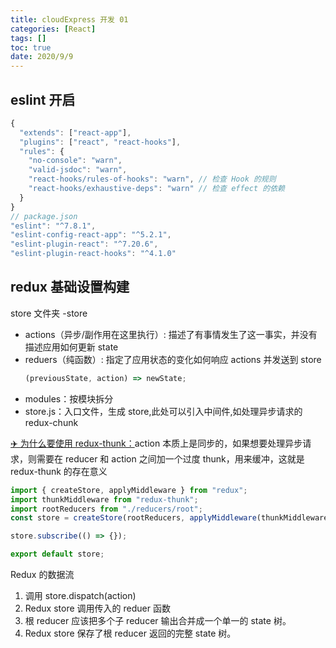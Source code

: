 ```yaml
---
title: cloudExpress 开发 01
categories: [React]
tags: []
toc: true
date: 2020/9/9
---
```


## eslint 开启

```js
{
  "extends": ["react-app"],
  "plugins": ["react", "react-hooks"],
  "rules": {
    "no-console": "warn",
    "valid-jsdoc": "warn",
    "react-hooks/rules-of-hooks": "warn", // 检查 Hook 的规则
    "react-hooks/exhaustive-deps": "warn" // 检查 effect 的依赖
  }
}
// package.json
"eslint": "^7.8.1",
"eslint-config-react-app": "^5.2.1",
"eslint-plugin-react": "^7.20.6",
"eslint-plugin-react-hooks": "^4.1.0"
```

## redux 基础设置构建

store 文件夹
-store

- actions（异步/副作用在这里执行）: 描述了有事情发生了这一事实，并没有描述应用如何更新 state
- reduers（纯函数）: 指定了应用状态的变化如何响应 actions 并发送到 store
  ```js
  (previousState, action) => newState;
  ```
- modules：按模块拆分
- store.js：入口文件，生成 store,此处可以引入中间件,如处理异步请求的 redux-chunk

[✈️ 为什么要使用 redux-thunk：](https://cn.redux.js.org/docs/advanced/AsyncActions.html)action 本质上是同步的，如果想要处理异步请求，则需要在 reducer 和 action 之间加一个过度 thunk，用来缓冲，这就是 redux-thunk 的存在意义

```js
import { createStore, applyMiddleware } from "redux";
import thunkMiddleware from "redux-thunk";
import rootReducers from "./reducers/root";
const store = createStore(rootReducers, applyMiddleware(thunkMiddleware));

store.subscribe(() => {});

export default store;
```

Redux 的数据流

1. 调用 store.dispatch(action)
2. Redux store 调用传入的 reduer 函数
3. 根 reducer 应该把多个子 reducer 输出合并成一个单一的 state 树。
4. Redux store 保存了根 reducer 返回的完整 state 树。
